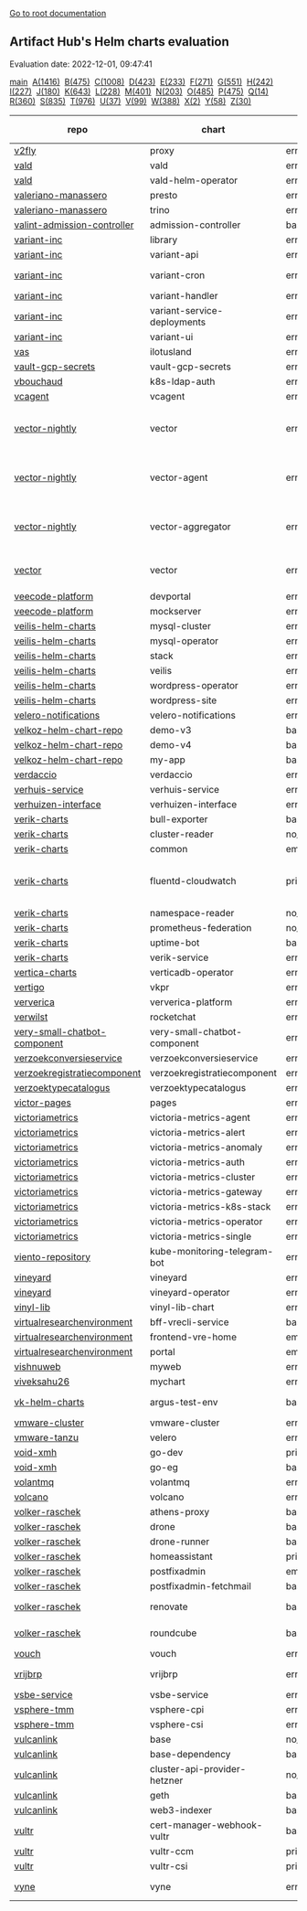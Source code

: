 [Go to root documentation](https://vicenteherrera.com/psa-checker)

## Artifact Hub's Helm charts evaluation

Evaluation date: 2022-12-01, 09:47:41

[main](./charts_levels)&nbsp; [A(1416)](./charts_levels_a)&nbsp; [B(475)](./charts_levels_b)&nbsp; [C(1008)](./charts_levels_c)&nbsp; [D(423)](./charts_levels_d)&nbsp; [E(233)](./charts_levels_e)&nbsp; [F(271)](./charts_levels_f)&nbsp; [G(551)](./charts_levels_g)&nbsp; [H(242)](./charts_levels_h)&nbsp; [I(227)](./charts_levels_i)&nbsp; [J(180)](./charts_levels_j)&nbsp; [K(643)](./charts_levels_k)&nbsp; [L(228)](./charts_levels_l)&nbsp; [M(401)](./charts_levels_m)&nbsp; [N(203)](./charts_levels_n)&nbsp; [O(485)](./charts_levels_o)&nbsp; [P(475)](./charts_levels_p)&nbsp; [Q(14)](./charts_levels_q)&nbsp; [R(360)](./charts_levels_r)&nbsp; [S(835)](./charts_levels_s)&nbsp; [T(976)](./charts_levels_t)&nbsp; [U(37)](./charts_levels_u)&nbsp; [V(99)](./charts_levels_v)&nbsp; [W(388)](./charts_levels_w)&nbsp; [X(2)](./charts_levels_x)&nbsp; [Y(58)](./charts_levels_y)&nbsp; [Z(30)](./charts_levels_z)&nbsp; 

| repo | chart | PSS level | BadRobot score | chart version | app version |
|------|------|------|------|------|------|
| [v2fly](https://yushiwho.github.io/charts/) | proxy | error_template |  | 0.0.6 | v4.45.0 |
| [vald](https://vald.vdaas.org/charts) | vald | error_template |  | 1.6.3 |  |
| [vald](https://vald.vdaas.org/charts) | vald-helm-operator | error_template |  | 1.6.3 |  |
| [valeriano-manassero](https://valeriano-manassero.github.io/helm-charts) | presto | error_template |  | 1.2.9 | 348 |
| [valeriano-manassero](https://valeriano-manassero.github.io/helm-charts) | trino | error_template |  | 2.5.2 | 380 |
| [valint-admission-controller](https://scribe-security.github.io/helm-charts) | admission-controller | baseline | -26 | 0.0.27-13 | 0.0.27-13 |
| [variant-inc](https://variant-inc.github.io/lazy-helm-charts/) | library | error_template |  | 0.1.0 | 1.16.0 |
| [variant-inc](https://variant-inc.github.io/lazy-helm-charts/) | variant-api | error_template |  | 2.1.24 |  |
| [variant-inc](https://variant-inc.github.io/lazy-helm-charts/) | variant-cron | error_template |  | 1.3.0-beta |  |
| [variant-inc](https://variant-inc.github.io/lazy-helm-charts/) | variant-handler | error_template |  | 1.1.21 |  |
| [variant-inc](https://variant-inc.github.io/lazy-helm-charts/) | variant-service-deployments | error_template |  | 0.1.6 |  |
| [variant-inc](https://variant-inc.github.io/lazy-helm-charts/) | variant-ui | error_template |  | 1.4.18 |  |
| [vas](https://charts.ilotusland.com) | ilotusland | error_template |  | 1.1.0 | 3.2.5 |
| [vault-gcp-secrets](https://tjm.github.io/vault-gcp-secrets/) | vault-gcp-secrets | error_template |  | 1.8.0 | v1.12.1 |
| [vbouchaud](https://vbouchaud.github.io/chartrepo/) | k8s-ldap-auth | error_template |  | 0.1.3 | v4.0.0 |
| [vcagent](https://jhonmac666.github.io/jm-helm-charts/) | vcagent | error_template |  | 1.0.2 | 1.1 |
| [vector-nightly](https://packages.timber.io/helm/nightly) | vector | error_template |  | 0.20.0-nightly-2022-01-04 | nightly-2022-01-04 |
| [vector-nightly](https://packages.timber.io/helm/nightly) | vector-agent | error_template |  | 0.20.0-nightly-2022-01-04 | nightly-2022-01-04 |
| [vector-nightly](https://packages.timber.io/helm/nightly) | vector-aggregator | error_template |  | 0.20.0-nightly-2022-01-04 | nightly-2022-01-04 |
| [vector](https://helm.vector.dev) | vector | error_download |  | 0.17.1 | 0.25.2-distroless-libc |
| [veecode-platform](https://vfipaas.github.io/public-charts/) | devportal | error_download |  | 0.1.2 | 0.2.0 |
| [veecode-platform](https://vfipaas.github.io/public-charts/) | mockserver | error_template |  | 5.13.2 | 5.13.2 |
| [veilis-helm-charts](http://veilis-helm-charts.aionsigma.com/) | mysql-cluster | error_template |  | 0.6.2999 | v0.6.2999 |
| [veilis-helm-charts](http://veilis-helm-charts.aionsigma.com/) | mysql-operator | error_template |  | 0.6.2999 | v0.6.2999 |
| [veilis-helm-charts](http://veilis-helm-charts.aionsigma.com/) | stack | error_template |  | 0.12.3999 | v0.12.3999 |
| [veilis-helm-charts](http://veilis-helm-charts.aionsigma.com/) | veilis | error_template |  | 1.8.8999 | 1.8.8999 |
| [veilis-helm-charts](http://veilis-helm-charts.aionsigma.com/) | wordpress-operator | error_template |  | 0.12.1999 | v0.12.1999 |
| [veilis-helm-charts](http://veilis-helm-charts.aionsigma.com/) | wordpress-site | error_template |  | 0.12.3999 | v0.12.3999 |
| [velero-notifications](https://simoncaron.github.io/velero-notifications/) | velero-notifications | error_template |  | 1.1.0 | 1.0.0 |
| [velkoz-helm-chart-repo](https://velkoz1108.github.io/helm-chart) | demo-v3 | baseline | -12 | 0.1.0 | 1.16.0 |
| [velkoz-helm-chart-repo](https://velkoz1108.github.io/helm-chart) | demo-v4 | baseline | -12 | 0.1.0 | 1.16.0 |
| [velkoz-helm-chart-repo](https://velkoz1108.github.io/helm-chart) | my-app | baseline | -12 | 0.1.0 | 1.16.0 |
| [verdaccio](https://charts.verdaccio.org/) | verdaccio | error_download |  | 4.10.3 | 5.18.0 |
| [verhuis-service](https://raw.githubusercontent.com/ConductionNL/verhuis-service/master/api/helm/) | verhuis-service | error_template |  | 1.0.0 | V1.0 |
| [verhuizen-interface](https://raw.githubusercontent.com/ConductionNL/verhuizen-interface/master/api/helm/) | verhuizen-interface | error_template |  | 1.0.0 | V1.0 |
| [verik-charts](https://charts.veriksystems.com/) | bull-exporter | baseline | -1 | 1.0.8 | 1.0.1 |
| [verik-charts](https://charts.veriksystems.com/) | cluster-reader | no_pod_object | -1 | 1.0.3 | 1.0.0 |
| [verik-charts](https://charts.veriksystems.com/) | common | empty_no_object |  | 1.10.6 | 1.10.0 |
| [verik-charts](https://charts.veriksystems.com/) | fluentd-cloudwatch | privileged | -13 | 1.0.6 | v1.7.3-debian-cloudwatch-1.0 |
| [verik-charts](https://charts.veriksystems.com/) | namespace-reader | no_pod_object | 0 | 1.0.3 | 1.0.0 |
| [verik-charts](https://charts.veriksystems.com/) | prometheus-federation | no_pod_object | 0 | 1.0.3 | 1.0.0 |
| [verik-charts](https://charts.veriksystems.com/) | uptime-bot | baseline | -10 | 1.1.10 | 1.0.0 |
| [verik-charts](https://charts.veriksystems.com/) | verik-service | error_template |  | 1.5.19 | 1.0.0 |
| [vertica-charts](https://vertica.github.io/charts) | verticadb-operator | error_template |  | 1.8.0 |  |
| [vertigo](https://charts.vertigo.com.br/) | vkpr | error_template |  | 0.8.4 | v1.4.0 |
| [ververica](https://charts.ververica.com/) | ververica-platform | error_template |  | 5.4.1 | 2.8.1 |
| [verwilst](https://verwilst.github.io/helm-charts) | rocketchat | error_template |  | 1.0.2 | 3.10.3 |
| [very-small-chatbot-component](https://raw.githubusercontent.com/ConductionNL/very-small-chatbot-component/master/api/helm/) | very-small-chatbot-component | error_template |  | 0.1.0 | V1.0 |
| [verzoekconversieservice](https://raw.githubusercontent.com/ConductionNL/verzoekconversieservice/master/api/helm/) | verzoekconversieservice | error_template |  | 1.0.0 | V1.0 |
| [verzoekregistratiecomponent](https://raw.githubusercontent.com/ConductionNL/verzoekregistratiecomponent/master/api/helm/) | verzoekregistratiecomponent | error_template |  | 1.1.0 | V1.0 |
| [verzoektypecatalogus](https://raw.githubusercontent.com/ConductionNL/verzoektypecatalogus/master/api/helm/) | verzoektypecatalogus | error_template |  | 1.1.0 | V1.0 |
| [victor-pages](https://el-pey.github.io) | pages | error_template |  | 1.0.0 | 1.0 |
| [victoriametrics](https://victoriametrics.github.io/helm-charts/) | victoria-metrics-agent | error_template |  | 0.8.22 | v1.84.0 |
| [victoriametrics](https://victoriametrics.github.io/helm-charts/) | victoria-metrics-alert | error_template |  | 0.5.7 | v1.84.0 |
| [victoriametrics](https://victoriametrics.github.io/helm-charts/) | victoria-metrics-anomaly | error_template |  | 0.1.0 | 0.21.0 |
| [victoriametrics](https://victoriametrics.github.io/helm-charts/) | victoria-metrics-auth | error_template |  | 0.2.63 | 1.84.0 |
| [victoriametrics](https://victoriametrics.github.io/helm-charts/) | victoria-metrics-cluster | error_template |  | 0.9.43 | 1.84.0 |
| [victoriametrics](https://victoriametrics.github.io/helm-charts/) | victoria-metrics-gateway | error_template |  | 0.1.21 | 1.84.0 |
| [victoriametrics](https://victoriametrics.github.io/helm-charts/) | victoria-metrics-k8s-stack | error_template |  | 0.12.13 | 1.84.0 |
| [victoriametrics](https://victoriametrics.github.io/helm-charts/) | victoria-metrics-operator | error_template |  | 0.16.1 | 0.29.2 |
| [victoriametrics](https://victoriametrics.github.io/helm-charts/) | victoria-metrics-single | error_template |  | 0.8.44 | 1.84.0 |
| [viento-repository](https://viento-group.github.io/helm-charts) | kube-monitoring-telegram-bot | error_template |  | 1.0.0 | 1.16.0 |
| [vineyard](https://vineyard.oss-ap-southeast-1.aliyuncs.com/charts/) | vineyard | error_template |  | 0.6.1 | 0.6.1 |
| [vineyard](https://vineyard.oss-ap-southeast-1.aliyuncs.com/charts/) | vineyard-operator | error_template |  | 0.10.1 | 0.10.1 |
| [vinyl-lib](https://vinyllib.github.io/VinylLibHelmChart/) | vinyl-lib-chart | error_template |  | 0.1.0 | v0.1.1 |
| [virtualresearchenvironment](https://virtualresearchenvironment.github.io/helm-charts/) | bff-vrecli-service | baseline | -12 | 0.1.0 | 135 |
| [virtualresearchenvironment](https://virtualresearchenvironment.github.io/helm-charts/) | frontend-vre-home | empty_no_object |  | 0.2.0 | 77 |
| [virtualresearchenvironment](https://virtualresearchenvironment.github.io/helm-charts/) | portal | empty_no_object |  | 0.2.0 | 1465 |
| [vishnuweb](https://vishnuswmech.github.io/helm/) | myweb | error_template |  | 0.2.0 | 1.1 |
| [viveksahu26](https://viveksahu26.github.io/wordpress_mysql_helm_chart/charts) | mychart | error_template |  | 1.0.0 | 2 |
| [vk-helm-charts](https://vkumbhar94.github.io/helm-charts-test/) | argus-test-env | baseline | -12 | 3.0.0-devel |  |
| [vmware-cluster](https://raw.githubusercontent.com/william86370/rancher-vmware-chart/main/helm-charts/) | vmware-cluster | error_template |  | 0.1.3 | 1.2.0 |
| [vmware-tanzu](https://vmware-tanzu.github.io/helm-charts/) | velero | error_template |  | 2.32.3 | 1.9.3 |
| [void-xmh](https://xmh19936688.github.io/helm-charts/) | go-dev | privileged | -12 | 1.0.1 |  |
| [void-xmh](https://xmh19936688.github.io/helm-charts/) | go-eg | baseline | -45 | 1.1.1 |  |
| [volantmq](https://volantmq.github.io/helm/) | volantmq | error_template |  | 0.1.2 | dev |
| [volcano](https://volcano-sh.github.io/charts/) | volcano | error_template |  | 0.1.0 | 0.1 |
| [volker-raschek](https://charts.cryptic.systems/volker.raschek/) | athens-proxy | baseline | -12 | 0.1.0 | 0.11.0 |
| [volker-raschek](https://charts.cryptic.systems/volker.raschek/) | drone | baseline | -12 | 0.7.5 | 2.15.0 |
| [volker-raschek](https://charts.cryptic.systems/volker.raschek/) | drone-runner | baseline | -12 | 0.5.1 | 1.0.0-rc.3 |
| [volker-raschek](https://charts.cryptic.systems/volker.raschek/) | homeassistant | privileged | 0 | 0.1.1 | 2022.10.5 |
| [volker-raschek](https://charts.cryptic.systems/volker.raschek/) | postfixadmin | empty_no_object |  | 0.3.0 | 3.3.11 |
| [volker-raschek](https://charts.cryptic.systems/volker.raschek/) | postfixadmin-fetchmail | baseline | 0 | 0.3.0 | 0.2.0 |
| [volker-raschek](https://charts.cryptic.systems/volker.raschek/) | renovate | baseline | 0 | 1.7.0 | 32.241.11-slim |
| [volker-raschek](https://charts.cryptic.systems/volker.raschek/) | roundcube | baseline | -12 | 0.3.1 | 1.5.3-apache |
| [vouch](https://vouch.github.io/helm-charts/) | vouch | error_template |  | 3.1.0 | 0.36 |
| [vrijbrp](https://raw.githubusercontent.com/vrijBRP/kubernetes/master/) | vrijbrp | error_template |  | 0.1.5 | 1.27.1-SNAPSHOT |
| [vsbe-service](https://raw.githubusercontent.com/ConductionNL/vsbe-service/master/api/helm/) | vsbe-service | error_template |  | 0.1.0 | V.0.1 |
| [vsphere-tmm](https://vsphere-tmm.github.io/helm-charts) | vsphere-cpi | error_template |  | 1.3.0 | v1.22.5 |
| [vsphere-tmm](https://vsphere-tmm.github.io/helm-charts) | vsphere-csi | error_template |  | 2.5.0 | 2.7.0 |
| [vulcanlink](https://vulcanlink.github.io/charts/) | base | no_pod_object_but_crd | 0 | 1.0.0 | 3.14 |
| [vulcanlink](https://vulcanlink.github.io/charts/) | base-dependency | baseline | -12 | 1.0.0 | 1.0.0 |
| [vulcanlink](https://vulcanlink.github.io/charts/) | cluster-api-provider-hetzner | no_pod_object_but_crd | 0 | 0.1.0 | v0.1.0 |
| [vulcanlink](https://vulcanlink.github.io/charts/) | geth | baseline | -12 | 1.10.23 | 1.10.23 |
| [vulcanlink](https://vulcanlink.github.io/charts/) | web3-indexer | baseline | -12 | 0.0.15 | 0.0.15 |
| [vultr](https://vultr.github.io/helm-charts/) | cert-manager-webhook-vultr | baseline | -13 | 1.0.0 | v0.1.0 |
| [vultr](https://vultr.github.io/helm-charts/) | vultr-ccm | privileged | -33 | 1.3.0 | v0.3.0 |
| [vultr](https://vultr.github.io/helm-charts/) | vultr-csi | privileged | -104 | 2.0.0 | v0.3.0 |
| [vyne](https://vyne-helm-chart-repository-dev.s3.eu-west-1.amazonaws.com/charts) | vyne | error_template |  | 0.0.1-beta.1 | latest-preview |
